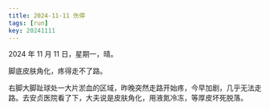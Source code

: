 ```yaml
---
title: 2024-11-11 伤停
tags: [run]
key: 20241111
---
```


2024 年 11 月 11 日，星期一，晴。

脚底皮肤角化，疼得走不了路。

<!--more-->

右脚大脚趾球处一大片淤血的区域，昨晚突然走路开始疼，今早加剧，几乎无法走路。去安贞医院看了下，大夫说是皮肤角化，用液氮冷冻，等厚皮坏死脱落。
